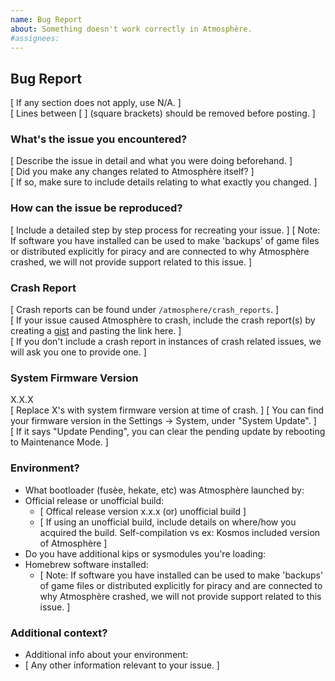 ```yaml
---
name: Bug Report
about: Something doesn't work correctly in Atmosphère.
#assignees:
---
```


## Bug Report

[ If any section does not apply, use N/A. ]  
[ Lines between [ ] (square brackets) should be removed before posting. ]

### What's the issue you encountered?

[ Describe the issue in detail and what you were doing beforehand. ]  
[ Did you make any changes related to Atmosphère itself? ]  
[ If so, make sure to include details relating to what exactly you changed. ]

### How can the issue be reproduced?

[ Include a detailed step by step process for recreating your issue. ]
[ Note: If software you have installed can be used to make 'backups' of game files or distributed explicitly for piracy and are connected to why Atmosphère crashed, we will not provide support related to this issue. ]

### Crash Report

[ Crash reports can be found under ``/atmosphere/crash_reports``. ]  
[ If your issue caused Atmosphère to crash, include the crash report(s) by creating a [gist](https://gist.github.com/) and pasting the link here. ]  
[ If you don't include a crash report in instances of crash related issues, we will ask you one to provide one. ]  

### System Firmware Version
X.X.X  
[ Replace X's with system firmware version at time of crash. ]
[ You can find your firmware version in the Settings -> System, under "System Update". ]  
[ If it says "Update Pending", you can clear the pending update by rebooting to Maintenance Mode. ]  

### Environment?

- What bootloader (fusèe, hekate, etc) was Atmosphère launched by:
- Official release or unofficial build: 
  - [ Offical release version x.x.x (or) unofficial build ]
  - [ If using an unofficial build, include details on where/how you acquired the build. Self-compilation vs ex: Kosmos included version of Atmosphère ]
- Do you have additional kips or sysmodules you're loading:
- Homebrew software installed:
  - [ Note: If software you have installed can be used to make 'backups' of game files or distributed explicitly for piracy and are connected to why Atmosphère crashed, we will not provide support related to this issue. ]

### Additional context?
- Additional info about your environment:
- [ Any other information relevant to your issue. ]
